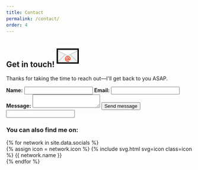 ```yaml
---
title: Contact
permalink: /contact/
order: 4
---
```


<article class="container">
    <h2 class="heading">
        <span>Get in touch!</span>
        <img src="/assets/img/envelope.png" alt="📧">
    </h2>
    <div id="contact-information">
        <div id="contact-form">
            <p>Thanks for taking the time to reach out&mdash;I'll get back to you ASAP.</p>
            <form action="https://formspree.io/hire.aleksandr@gmail.com" method="POST">
                <input type="hidden" name="_subject" value="Thanks for getting in touch!" />
                <label for="name"><strong>Name:</strong></label>
                <input type="text" name="name" id="name" required>
                <label for="email"><strong>Email:</strong></label>
                <input type="email" name="_replyto" id="email" required/>
                <label for="message"><strong>Message:</strong></label>
                <textarea name="body" id="message" required></textarea>
                <input type="submit" value="Send message" class="button">
                <input type="text" name="_gotcha" class="honeypot" />
            </form>
        </div>
        <div id="social-networks">
            <h3>You can also find me on:</h3>
            {% for network in site.data.socials %}
            <div class="social-network">
                <a class="container-link" href="{{ network.url }}" target="_blank"></a>
                {% assign icon = network.icon %}
                {% include svg.html svg=icon class=icon %}
                <span class="network-name">{{ network.name }}</span>
            </div>
            {% endfor %}
        </div>
    </div>
</article>